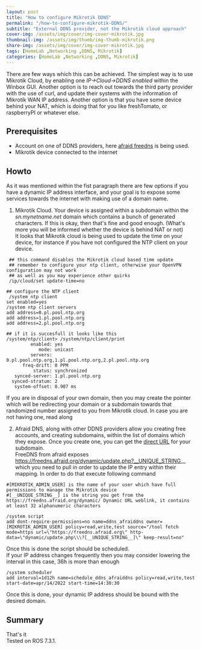```yaml
---
layout: post
title: "How to configure Mikrotik DDNS"
permalink: "/how-to-configure-mikrotik-DDNS/"
subtitle: "External DDNS provider, not the Mikrotik cloud approach"
cover-img: /assets/img/cover/img-cover-mikrotik.jpg
thumbnail-img: /assets/img/thumb/img-thumb-mikrotik.png
share-img: /assets/img/cover/img-cover-mikrotik.jpg
tags: [HomeLab ,Networking ,DDNS, Mikrotik]
categories: [HomeLab ,Networking ,DDNS, Mikrotik]
---
```

There are few ways which this can be achieved. The simplest way is to use Mikrotik Cloud, by enabling one *IP->Cloud->DDNS enabled* within the Winbox GUI. Another option is to reach out towards the third party provider with the use of curl, and update their systems with the information of Mikrotik WAN IP address. Another option is that you have some device behind your NAT, which is doing that for you like freshTomato, or raspberryPI or whatever else.

## Prerequisites
+ Account on one of DDNS providers, here [afraid freedns](https://freedns.afraid.org/) is being used.
+ Mikrotik device connected to the internet

## Howto
As it was mentioned within the fist paragraph there are few options if you have a dynamic IP address interface, and your goal is to expose some services towards the internet with making use of a domain name.
1. Mikrotik Cloud. Your device is assigned within a subdomain within the *sn.mynetname.net* domain which contains a bunch of generated characters. If this is okay, then that's fine and good enough. (What's more you will be informed whether the device is behind NAT or not)<br>
It looks that Mikrotik cloud is being used to update the time on your device, for instance if you have not configured the NTP client on your device.

```shell
 ## this command disables the Mikrotik cloud based time update
 ## remember to configure your ntp client, otherwise your OpenVPN configuration may not work
 ## as well as you may experience other quirks
 /ip/cloud/set update-time=no

## configure the NTP client
 /system ntp client
set enabled=yes
/system ntp client servers
add address=0.pl.pool.ntp.org
add address=1.pl.pool.ntp.org
add address=2.pl.pool.ntp.org

## if it is succesfull it looks like this
/system/ntp/client> /system/ntp/client/print 
         enabled: yes
            mode: unicast
         servers: 0.pl.pool.ntp.org,1.pl.pool.ntp.org,2.pl.pool.ntp.org
      freq-drift: 0 PPM
          status: synchronized
   synced-server: 1.pl.pool.ntp.org
  synced-stratum: 2
   system-offset: 0.907 ms

```

If you are in disposal of your own domain, then you may create the pointer which will be redirecting your domain or a subdomain towards that randomized number assigned to you from Mikrotik cloud. In case you are not having one, read along

2. Afraid DNS, along with other DDNS providers allow you creating free accounts, and creating subdomains, within the list of domains which they expose. Once you create one, you can get the [direct URL](https://freedns.afraid.org/dynamic/) for your subdomain.<br>
FreeDNS from afraid exposes https://freedns.afraid.org/dynamic/update.php?__UNIQUE_STRING__ which you need to pull in order to update the IP entry within their mapping. In order to do that execute following command
```shell
#[MIKROTIK_ADMIN_USER] is the name of your user which have full permissions to manage the Mikrotik device
#[__UNIQUE_STRING__] is the string you get from the https://freedns.afraid.org/dynamic/ Dynamic URL weblink, it contains at least 32 alphanumeric characters

/system script
add dont-require-permissions=no name=ddns_afraiddns owner=[MIKROTIK_ADMIN_USER] policy=read,write,test source="/tool fetch mode=https url=\"https://freedns.afraid.org\" http-data=\"dynamic/update.php\\\?[__UNIQUE_STRING__]\" keep-result=no"
```

Once this is done the script should be scheduled.<br>
If your IP address changes frequently then you may consider lowering the interval in this case, 36h is more than enough
```shell
/system scheduler
add interval=1d12h name=schedule_ddns_afraiddns policy=read,write,test start-date=apr/14/2022 start-time=14:30:30
```

Once this is done, your dynamic IP address should be bound with the desired domain.

## Summary
That's it<br>
Tested on ROS 7.3.1.